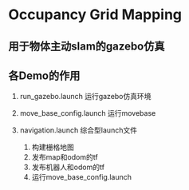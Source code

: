 # Occupancy Grid Mapping
## 用于物体主动slam的gazebo仿真

## 各Demo的作用

1. run_gazebo.launch  运行gazebo仿真环境

2. move_base_config.launch   运行movebase

3. navigation.launch  综合型launch文件
   1. 构建栅格地图
   2. 发布map和odom的tf
   3. 发布机器人和odom的tf
   4. 运行move_base_config.launch
   
